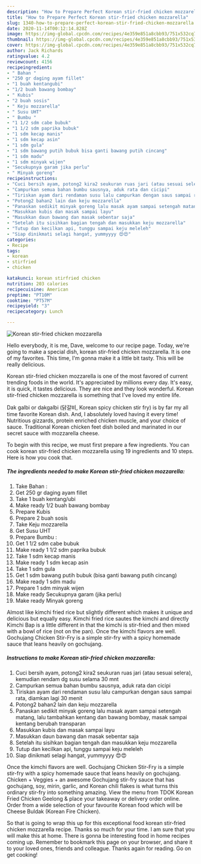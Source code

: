 ```yaml
---
description: "How to Prepare Perfect Korean stir-fried chicken mozzarella"
title: "How to Prepare Perfect Korean stir-fried chicken mozzarella"
slug: 1340-how-to-prepare-perfect-korean-stir-fried-chicken-mozzarella
date: 2020-11-14T00:12:14.828Z
image: https://img-global.cpcdn.com/recipes/4e359e851a8cbb93/751x532cq70/korean-stir-fried-chicken-mozzarella-foto-resep-utama.jpg
thumbnail: https://img-global.cpcdn.com/recipes/4e359e851a8cbb93/751x532cq70/korean-stir-fried-chicken-mozzarella-foto-resep-utama.jpg
cover: https://img-global.cpcdn.com/recipes/4e359e851a8cbb93/751x532cq70/korean-stir-fried-chicken-mozzarella-foto-resep-utama.jpg
author: Jack Richards
ratingvalue: 4.2
reviewcount: 4156
recipeingredient:
- " Bahan "
- "250 gr daging ayam fillet"
- "1 buah kentangubi"
- "1/2 buah bawang bombay"
- " Kubis"
- "2 buah sosis"
- " Keju mozzarella"
- " Susu UHT"
- " Bumbu "
- "1 1/2 sdm cabe bubuk"
- "1 1/2 sdm paprika bubuk"
- "1 sdm kecap manis"
- "1 sdm kecap asin"
- "1 sdm gula"
- "1 sdm bawang putih bubuk bisa ganti bawang putih cincang"
- "1 sdm madu"
- "1 sdm minyak wijen"
- "Secukupnya garam jika perlu"
- " Minyak goreng"
recipeinstructions:
- "Cuci bersih ayam, potong2 kira2 seukuran ruas jari (atau sesuai selera), kemudian rendam dg susu selama 30 mnt"
- "Campurkan semua bahan bumbu sausnya, aduk rata dan cicipi"
- "Tiriskan ayam dari rendaman susu lalu campurkan dengan saus sampai rata, diamkan lagi 30 menit"
- "Potong2 bahan2 lain dan keju mozzarella"
- "Panaskan sedikit minyak goreng lalu masak ayam sampai setengah matang, lalu tambahkan kentang dan bawang bombay, masak sampai kentang berubah transparan"
- "Masukkan kubis dan masak sampai layu"
- "Masukkan daun bawang dan masak sebentar saja"
- "Setelah itu sisihkan bagian tengah dan masukkan keju mozzarella"
- "Tutup dan kecilkan api, tunggu sampai keju meleleh"
- "Siap dinikmati selagi hangat, yummyyyy 😍😍"
categories:
- Recipe
tags:
- korean
- stirfried
- chicken

katakunci: korean stirfried chicken 
nutrition: 203 calories
recipecuisine: American
preptime: "PT10M"
cooktime: "PT57M"
recipeyield: "3"
recipecategory: Lunch

---
```



![Korean stir-fried chicken mozzarella](https://img-global.cpcdn.com/recipes/4e359e851a8cbb93/751x532cq70/korean-stir-fried-chicken-mozzarella-foto-resep-utama.jpg)

Hello everybody, it is me, Dave, welcome to our recipe page. Today, we're going to make a special dish, korean stir-fried chicken mozzarella. It is one of my favorites. This time, I'm gonna make it a little bit tasty. This will be really delicious.

Korean stir-fried chicken mozzarella is one of the most favored of current trending foods in the world. It's appreciated by millions every day. It's easy, it is quick, it tastes delicious. They are nice and they look wonderful. Korean stir-fried chicken mozzarella is something that I've loved my entire life.

Dak galbi or dakgalbi (닭갈비, Korean spicy chicken stir fry) is by far my all time favorite Korean dish. And, I absolutely loved having it every time! Nutritious gizzards, protein enriched chicken muscle, and your choice of sauce. Traditional Korean chicken feet dish boiled and marinated in our secret sauce with mozzarella cheese.


To begin with this recipe, we must first prepare a few ingredients. You can cook korean stir-fried chicken mozzarella using 19 ingredients and 10 steps. Here is how you cook that.

<!--inarticleads1-->

##### The ingredients needed to make Korean stir-fried chicken mozzarella:

1. Take  Bahan :
1. Get 250 gr daging ayam fillet
1. Take 1 buah kentang/ubi
1. Make ready 1/2 buah bawang bombay
1. Prepare  Kubis
1. Prepare 2 buah sosis
1. Take  Keju mozzarella
1. Get  Susu UHT
1. Prepare  Bumbu :
1. Get 1 1/2 sdm cabe bubuk
1. Make ready 1 1/2 sdm paprika bubuk
1. Take 1 sdm kecap manis
1. Make ready 1 sdm kecap asin
1. Take 1 sdm gula
1. Get 1 sdm bawang putih bubuk (bisa ganti bawang putih cincang)
1. Make ready 1 sdm madu
1. Prepare 1 sdm minyak wijen
1. Make ready Secukupnya garam (jika perlu)
1. Make ready  Minyak goreng


Almost like kimchi fried rice but slightly different which makes it unique and delicious but equally easy. Kimchi fried rice sautes the kimchi and directly Kimchi Bap is a little different in that the kimchi is stir-fried and then mixed with a bowl of rice (not on the pan). Once the kimchi flavors are well. Gochujang Chicken Stir-Fry is a simple stir-fry with a spicy homemade sauce that leans heavily on gochujang. 

<!--inarticleads2-->

##### Instructions to make Korean stir-fried chicken mozzarella:

1. Cuci bersih ayam, potong2 kira2 seukuran ruas jari (atau sesuai selera), kemudian rendam dg susu selama 30 mnt
1. Campurkan semua bahan bumbu sausnya, aduk rata dan cicipi
1. Tiriskan ayam dari rendaman susu lalu campurkan dengan saus sampai rata, diamkan lagi 30 menit
1. Potong2 bahan2 lain dan keju mozzarella
1. Panaskan sedikit minyak goreng lalu masak ayam sampai setengah matang, lalu tambahkan kentang dan bawang bombay, masak sampai kentang berubah transparan
1. Masukkan kubis dan masak sampai layu
1. Masukkan daun bawang dan masak sebentar saja
1. Setelah itu sisihkan bagian tengah dan masukkan keju mozzarella
1. Tutup dan kecilkan api, tunggu sampai keju meleleh
1. Siap dinikmati selagi hangat, yummyyyy 😍😍


Once the kimchi flavors are well. Gochujang Chicken Stir-Fry is a simple stir-fry with a spicy homemade sauce that leans heavily on gochujang. Chicken + Veggies + an awesome Gochujang stir-fry sauce that has gochujang, soy, mirin, garlic, and Korean chili flakes is what turns this ordinary stir-fry into something amazing. View the menu from TDOK Korean Fried Chicken Geelong &amp; place your takeaway or delivery order online. Order from a wide selection of your favourite Korean food which will be Cheese Buldak (Korean Fire Chicken). 

So that is going to wrap this up for this exceptional food korean stir-fried chicken mozzarella recipe. Thanks so much for your time. I am sure that you will make this at home. There is gonna be interesting food in home recipes coming up. Remember to bookmark this page on your browser, and share it to your loved ones, friends and colleague. Thanks again for reading. Go on get cooking!

